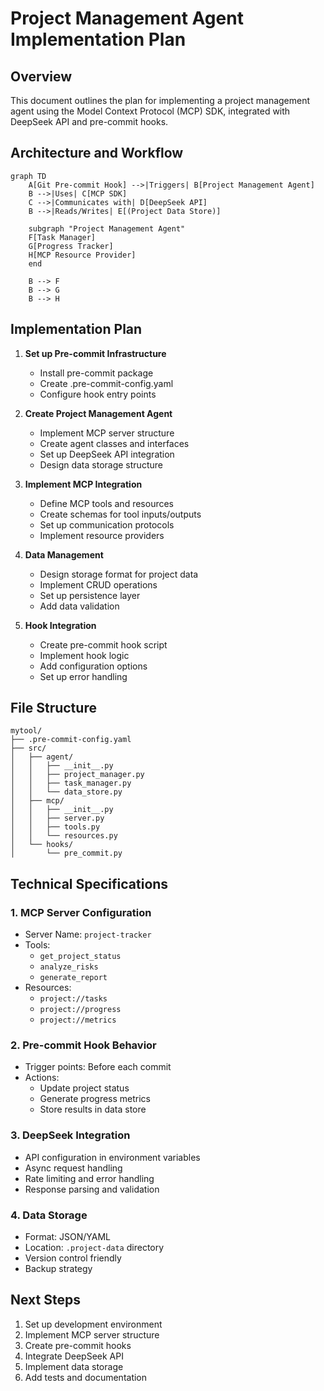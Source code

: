 # Project Management Agent Implementation Plan

## Overview
This document outlines the plan for implementing a project management agent using the Model Context Protocol (MCP) SDK, integrated with DeepSeek API and pre-commit hooks.

## Architecture and Workflow

```mermaid
graph TD
    A[Git Pre-commit Hook] -->|Triggers| B[Project Management Agent]
    B -->|Uses| C[MCP SDK]
    C -->|Communicates with| D[DeepSeek API]
    B -->|Reads/Writes| E[(Project Data Store)]
    
    subgraph "Project Management Agent"
    F[Task Manager]
    G[Progress Tracker]
    H[MCP Resource Provider]
    end
    
    B --> F
    B --> G
    B --> H
```

## Implementation Plan

1. **Set up Pre-commit Infrastructure**
   - Install pre-commit package
   - Create .pre-commit-config.yaml
   - Configure hook entry points

2. **Create Project Management Agent**
   - Implement MCP server structure
   - Create agent classes and interfaces
   - Set up DeepSeek API integration
   - Design data storage structure

3. **Implement MCP Integration**
   - Define MCP tools and resources
   - Create schemas for tool inputs/outputs
   - Set up communication protocols
   - Implement resource providers

4. **Data Management**
   - Design storage format for project data
   - Implement CRUD operations
   - Set up persistence layer
   - Add data validation

5. **Hook Integration**
   - Create pre-commit hook script
   - Implement hook logic
   - Add configuration options
   - Set up error handling

## File Structure
```
mytool/
├── .pre-commit-config.yaml
├── src/
│   ├── agent/
│   │   ├── __init__.py
│   │   ├── project_manager.py
│   │   ├── task_manager.py
│   │   └── data_store.py
│   ├── mcp/
│   │   ├── __init__.py
│   │   ├── server.py
│   │   ├── tools.py
│   │   └── resources.py
│   └── hooks/
│       └── pre_commit.py
```

## Technical Specifications

### 1. MCP Server Configuration
- Server Name: `project-tracker`
- Tools:
  - `get_project_status`
  - `analyze_risks`
  - `generate_report`
- Resources:
  - `project://tasks`
  - `project://progress`
  - `project://metrics`

### 2. Pre-commit Hook Behavior
- Trigger points: Before each commit
- Actions:
  - Update project status
  - Generate progress metrics
  - Store results in data store

### 3. DeepSeek Integration
- API configuration in environment variables
- Async request handling
- Rate limiting and error handling
- Response parsing and validation

### 4. Data Storage
- Format: JSON/YAML
- Location: `.project-data` directory
- Version control friendly
- Backup strategy

## Next Steps
1. Set up development environment
2. Implement MCP server structure
3. Create pre-commit hooks
4. Integrate DeepSeek API
5. Implement data storage
6. Add tests and documentation